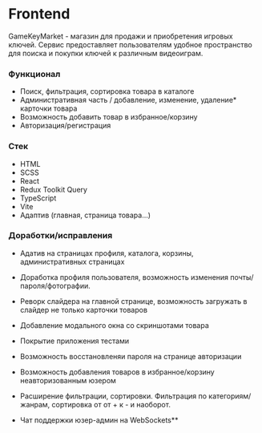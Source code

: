 # Frontend

GameKeyMarket - магазин для продажи и приобретения игровых ключей. Сервис предоставляет пользователям удобное пространство для поиска и покупки ключей к различным видеоиграм.

### Функционал

- Поиск, фильтрация, сортировка товара в каталоге
- Административная часть / добавление, изменение, удаление* карточки товара
- Возможность добавить товар в избранное/корзину
- Авторизация/регистрация


### Стек

- HTML
- SCSS
- React
- Redux Toolkit Query
- TypeScript
- Vite
- Адаптив (главная, страница товара...)


### Доработки/исправления

- Адатив на страницах профиля, каталога, корзины, административных страницах
- Доработка профиля пользователя, возможность изменения почты/пароля/фотографии.
- Реворк слайдера на главной странице, возможность загружать в слайдер не только карточки товаров
- Добавление модального окна со скриншотами товара
- Покрытие приложения тестами
- Возможность восстановленяи пароля на странице авторизации
- Возможность добавления товаров в избранное/корзину неавторизованным юзером
- Расширение фильтрации, сортировки. Фильтрация по категориям/жанрам, сортировка от от + к - и наоборот. 

- Чат поддержки юзер-админ на WebSockets**

